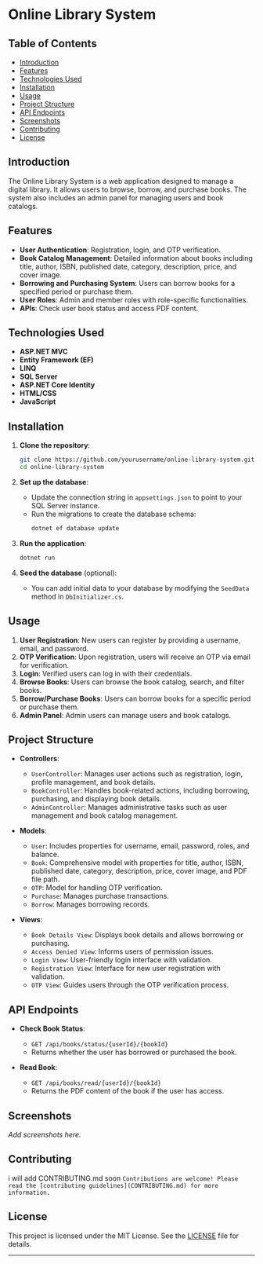 # Online Library System

## Table of Contents

- [Introduction](#introduction)
- [Features](#features)
- [Technologies Used](#technologies-used)
- [Installation](#installation)
- [Usage](#usage)
- [Project Structure](#project-structure)
- [API Endpoints](#api-endpoints)
- [Screenshots](#screenshots)
- [Contributing](#contributing)
- [License](#license)

## Introduction

The Online Library System is a web application designed to manage a digital library. It allows users to browse, borrow, and purchase books. The system also includes an admin panel for managing users and book catalogs.

## Features

- **User Authentication**: Registration, login, and OTP verification.
- **Book Catalog Management**: Detailed information about books including title, author, ISBN, published date, category, description, price, and cover image.
- **Borrowing and Purchasing System**: Users can borrow books for a specified period or purchase them.
- **User Roles**: Admin and member roles with role-specific functionalities.
- **APIs**: Check user book status and access PDF content.

## Technologies Used

- **ASP.NET MVC**
- **Entity Framework (EF)**
- **LINQ**
- **SQL Server**
- **ASP.NET Core Identity**
- **HTML/CSS**
- **JavaScript**

## Installation

1. **Clone the repository**:
    ```sh
    git clone https://github.com/yourusername/online-library-system.git
    cd online-library-system
    ```

2. **Set up the database**:
   - Update the connection string in `appsettings.json` to point to your SQL Server instance.
   - Run the migrations to create the database schema:
     ```sh
     dotnet ef database update
     ```

3. **Run the application**:
    ```sh
    dotnet run
    ```

4. **Seed the database** (optional):
   - You can add initial data to your database by modifying the `SeedData` method in `DbInitializer.cs`.

## Usage

1. **User Registration**: New users can register by providing a username, email, and password.
2. **OTP Verification**: Upon registration, users will receive an OTP via email for verification.
3. **Login**: Verified users can log in with their credentials.
4. **Browse Books**: Users can browse the book catalog, search, and filter books.
5. **Borrow/Purchase Books**: Users can borrow books for a specific period or purchase them.
6. **Admin Panel**: Admin users can manage users and book catalogs.

## Project Structure

- **Controllers**:
  - `UserController`: Manages user actions such as registration, login, profile management, and book details.
  - `BookController`: Handles book-related actions, including borrowing, purchasing, and displaying book details.
  - `AdminController`: Manages administrative tasks such as user management and book catalog management.

- **Models**:
  - `User`: Includes properties for username, email, password, roles, and balance.
  - `Book`: Comprehensive model with properties for title, author, ISBN, published date, category, description, price, cover image, and PDF file path.
  - `OTP`: Model for handling OTP verification.
  - `Purchase`: Manages purchase transactions.
  - `Borrow`: Manages borrowing records.

- **Views**:
  - `Book Details View`: Displays book details and allows borrowing or purchasing.
  - `Access Denied View`: Informs users of permission issues.
  - `Login View`: User-friendly login interface with validation.
  - `Registration View`: Interface for new user registration with validation.
  - `OTP View`: Guides users through the OTP verification process.

## API Endpoints

- **Check Book Status**:
  - `GET /api/books/status/{userId}/{bookId}`
  - Returns whether the user has borrowed or purchased the book.

- **Read Book**:
  - `GET /api/books/read/{userId}/{bookId}`
  - Returns the PDF content of the book if the user has access.

## Screenshots

_Add screenshots  here._

## Contributing
i will add CONTRIBUTING.md soon
`Contributions are welcome! Please read the [contributing guidelines](CONTRIBUTING.md) for more information.`

## License

This project is licensed under the MIT License. See the [LICENSE](LICENSE) file for details.

---
